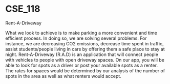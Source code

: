 # CSE_118
Rent-A-Driveway

  What we look to achieve is to make parking a more convenient and time efficient process. In doing so, we are solving several problems. For instance, we are decreasing CO2 emissions, decrease time spent in traffic, assist students/people living in cars by offering them a safe place to stay at night. 
	Rent-A-Driveway (R.A.D) is an application that will connect people with vehicles to people with open driveway spaces. On our app, you will be able to look for spots as a driver or post your available spots as a renter. The rates for spaces would be determined by our analysis of the number of spots in the area as well as what renters would accept.
